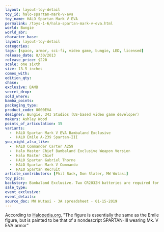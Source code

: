 ```yaml
---
layout: layout-toy-detail 
toy_id: halo-spartan-mark-v-eva
toy_name: HALO Spartan Mark V EVA
permalink: /toys-1-6/halo-spartan-mark-v-eva.html
world: Bungie
world_abr: 
character_base: 
layout: layout-toy-detail
categories: 
tags: [space, armor, sci-fi, video game, bungie, LED, licensed]
release_date: 8/30/2013
release_price: $220 
scale: one sixth
size: 13.5 inches
comes_with: 
edition_qty: 
chase: 
exclusive: BAMB
secret_drop: 
sold_where: 
bamba_points: 
packaging_type: 
product_code: 0000EVA
designer: Bungie, 343 Studios (US-based video game developer)
makers: Ashley Wood 
points_of_articulation: 35
variants: 
  -  HALO Spartan Mark V EVA Bambaland Exclusive
  -  HALO Emile A-239 Spartan-III
you_might_also_like: 
  -  HALO Commander Carter A259
  -  Halo Master Chief Bambaland Exclusive Weapon Version
  -  Halo Master Chief
  -  HALO Spartan Gabriel Thorne
  -  HALO Spartan Mark V Commando
  -  HALO Spartan Recruit
article_contributors: [Phil Back, Don Slater, MW Wutasi]
toy_pics: 
backstory: Bambaland Exclusive. Two CR2032H batteries are required for the back, and six AG4/LR626 batteries are required for the arms.
sale_type: 
event_exclusive: 
event_details: 
source_doc: MW Wutasi - 3A spreadsheet - 01-15-2019
---
```

According to <a href="https://www.halopedia.org/ThreeA" target="_blank">Halopedia.org</a>, "The figure is essentially the same as the Emile figure, but is painted to be that of a nondescript SPARTAN-III wearing Mk. V EVA armor"
